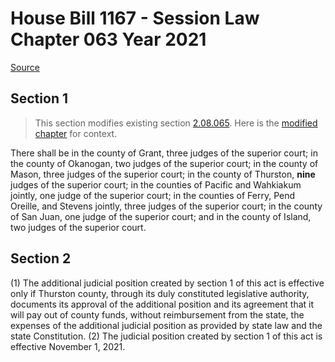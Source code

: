 # House Bill 1167 - Session Law Chapter 063 Year 2021

[Source](http://lawfilesext.leg.wa.gov/biennium/2021-22/Xml/Bills/Session%20Laws/House/1167.SL.xml)
## Section 1
> This section modifies existing section [2.08.065](/rcw/02_courts_of_record/2.08_superior_courts.md). Here is the [modified chapter](rcw/02_courts_of_record/2.08_superior_courts.md) for context.

There shall be in the county of Grant, three judges of the superior court; in the county of Okanogan, two judges of the superior court; in the county of Mason, three judges of the superior court; in the county of Thurston, **nine** judges of the superior court; in the counties of Pacific and Wahkiakum jointly, one judge of the superior court; in the counties of Ferry, Pend Oreille, and Stevens jointly, three judges of the superior court; in the county of San Juan, one judge of the superior court; and in the county of Island, two judges of the superior court.


## Section 2
(1) The additional judicial position created by section 1 of this act is effective only if Thurston county, through its duly constituted legislative authority, documents its approval of the additional position and its agreement that it will pay out of county funds, without reimbursement from the state, the expenses of the additional judicial position as provided by state law and the state Constitution.
(2) The judicial position created by section 1 of this act is effective November 1, 2021.
